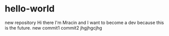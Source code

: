 # hello-world
new repository
Hi there I'm Mracin and I want to become a dev because this is the future.
new commit1
commit2
jhgjhgcjhg
